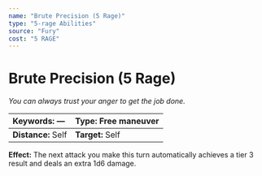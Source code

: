 ```yaml
---
name: "Brute Precision (5 Rage)"
type: "5-rage Abilities"
source: "Fury"
cost: "5 RAGE"
---
```


# Brute Precision (5 Rage)

*You can always trust your anger to get the job done.*

| **Keywords:** — | **Type:** Free maneuver |
| :-- | :-- |
| **Distance:** Self | **Target:** Self |

**Effect:** The next attack you make this turn automatically achieves a tier 3 result and deals an extra 1d6 damage.
